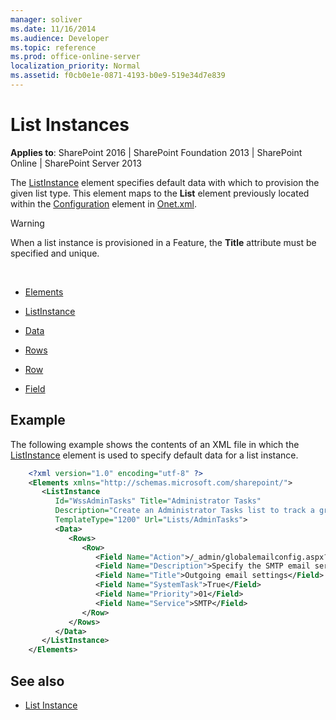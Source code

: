 ```yaml
---
manager: soliver
ms.date: 11/16/2014
ms.audience: Developer
ms.topic: reference
ms.prod: office-online-server
localization_priority: Normal
ms.assetid: f0cb0e1e-0871-4193-b0e9-519e34d7e839
---
```


# List Instances

**Applies to**: SharePoint 2016 | SharePoint Foundation 2013 | SharePoint Online | SharePoint Server 2013

The [ListInstance](listinstance-element-list-instance.md) element specifies default data with which to provision the given list type. This element maps to the **List** element previously located within the [Configuration](configuration-element-site.md) element in [Onet.xml](https://msdn.microsoft.com/library/b99d6657-d9ae-4135-a43c-c58cdfcdc6c1(Office.15).aspx).

> [!WARNING] 
> When a list instance is provisioned in a Feature, the **Title** attribute must be specified and unique.

<br/> 

- [Elements](elements-element-list-instance.md)

- [ListInstance](listinstance-element-list-instance.md)

- [Data](data-element-list-instance.md)

- [Rows](rows-element-list-instance.md)

- [Row](row-element-list-instance.md)

- [Field](field-element-list-instance.md)

## Example

The following example shows the contents of an XML file in which the [ListInstance](listinstance-element-list-instance.md) element is used to specify default data for a list instance.

```XML
    <?xml version="1.0" encoding="utf-8" ?>
    <Elements xmlns="http://schemas.microsoft.com/sharepoint/">
       <ListInstance 
          Id="WssAdminTasks" Title="Administrator Tasks" 
          Description="Create an Administrator Tasks list to track a group of admin work items."
          TemplateType="1200" Url="Lists/AdminTasks">
          <Data>
             <Rows>
                <Row>
                   <Field Name="Action">/_admin/globalemailconfig.aspx?Source=/default.aspx, Configure Outgoing E-Mail Settings</Field>
                   <Field Name="Description">Specify the SMTP email server to use for alerts and administrator notifications.</Field>
                   <Field Name="Title">Outgoing email settings</Field>
                   <Field Name="SystemTask">True</Field>
                   <Field Name="Priority">01</Field>
                   <Field Name="Service">SMTP</Field>
                </Row>
             </Rows>
          </Data>
       </ListInstance>
    </Elements>
```

## See also

- [List Instance](https://msdn.microsoft.com/library/office/ms469947.aspx)








